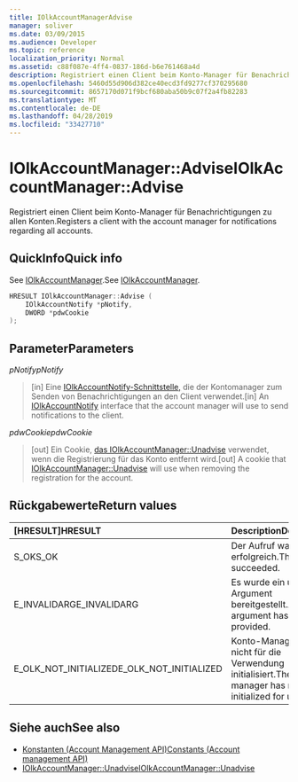 ```yaml
---
title: IOlkAccountManagerAdvise
manager: soliver
ms.date: 03/09/2015
ms.audience: Developer
ms.topic: reference
localization_priority: Normal
ms.assetid: c88f087e-4ff4-0837-186d-b6e761468a4d
description: Registriert einen Client beim Konto-Manager für Benachrichtigungen zu allen Konten.
ms.openlocfilehash: 5460d55d906d382ce40ecd3fd9277cf370295680
ms.sourcegitcommit: 8657170d071f9bcf680aba50b9c07f2a4fb82283
ms.translationtype: MT
ms.contentlocale: de-DE
ms.lasthandoff: 04/28/2019
ms.locfileid: "33427710"
---
```

# <a name="iolkaccountmanageradvise"></a><span data-ttu-id="80c17-103">IOlkAccountManager::Advise</span><span class="sxs-lookup"><span data-stu-id="80c17-103">IOlkAccountManager::Advise</span></span>

<span data-ttu-id="80c17-104">Registriert einen Client beim Konto-Manager für Benachrichtigungen zu allen Konten.</span><span class="sxs-lookup"><span data-stu-id="80c17-104">Registers a client with the account manager for notifications regarding all accounts.</span></span>
  
## <a name="quick-info"></a><span data-ttu-id="80c17-105">QuickInfo</span><span class="sxs-lookup"><span data-stu-id="80c17-105">Quick info</span></span>

<span data-ttu-id="80c17-106">See [IOlkAccountManager](iolkaccountmanager.md).</span><span class="sxs-lookup"><span data-stu-id="80c17-106">See [IOlkAccountManager](iolkaccountmanager.md).</span></span>
  
```cpp
HRESULT IOlkAccountManager::Advise (  
    IOlkAccountNotify *pNotify, 
    DWORD *pdwCookie 
);
```

## <a name="parameters"></a><span data-ttu-id="80c17-107">Parameter</span><span class="sxs-lookup"><span data-stu-id="80c17-107">Parameters</span></span>

<span data-ttu-id="80c17-108">_pNotify_</span><span class="sxs-lookup"><span data-stu-id="80c17-108">_pNotify_</span></span>
  
> <span data-ttu-id="80c17-109">[in] Eine [IOlkAccountNotify-Schnittstelle,](iolkaccountnotify.md) die der Kontomanager zum Senden von Benachrichtigungen an den Client verwendet.</span><span class="sxs-lookup"><span data-stu-id="80c17-109">[in] An [IOlkAccountNotify](iolkaccountnotify.md) interface that the account manager will use to send notifications to the client.</span></span> 
    
<span data-ttu-id="80c17-110">_pdwCookie_</span><span class="sxs-lookup"><span data-stu-id="80c17-110">_pdwCookie_</span></span>
  
> <span data-ttu-id="80c17-111">[out] Ein Cookie, [das IOlkAccountManager::Unadvise](iolkaccountmanager-unadvise.md) verwendet, wenn die Registrierung für das Konto entfernt wird.</span><span class="sxs-lookup"><span data-stu-id="80c17-111">[out] A cookie that [IOlkAccountManager::Unadvise](iolkaccountmanager-unadvise.md) will use when removing the registration for the account.</span></span> 
    
## <a name="return-values"></a><span data-ttu-id="80c17-112">Rückgabewerte</span><span class="sxs-lookup"><span data-stu-id="80c17-112">Return values</span></span>

|<span data-ttu-id="80c17-113">**[HRESULT]**</span><span class="sxs-lookup"><span data-stu-id="80c17-113">**HRESULT**</span></span>|<span data-ttu-id="80c17-114">**Description**</span><span class="sxs-lookup"><span data-stu-id="80c17-114">**Description**</span></span>|
|:-----|:-----|
|<span data-ttu-id="80c17-115">S_OK</span><span class="sxs-lookup"><span data-stu-id="80c17-115">S_OK</span></span>  <br/> |<span data-ttu-id="80c17-116">Der Aufruf war erfolgreich.</span><span class="sxs-lookup"><span data-stu-id="80c17-116">The call succeeded.</span></span>  <br/> |
|<span data-ttu-id="80c17-117">E_INVALIDARG</span><span class="sxs-lookup"><span data-stu-id="80c17-117">E_INVALIDARG</span></span>  <br/> |<span data-ttu-id="80c17-118">Es wurde ein ungültiges Argument bereitgestellt.</span><span class="sxs-lookup"><span data-stu-id="80c17-118">An invalid argument has been provided.</span></span>  <br/> |
|<span data-ttu-id="80c17-119">E_OLK_NOT_INITIALIZED</span><span class="sxs-lookup"><span data-stu-id="80c17-119">E_OLK_NOT_INITIALIZED</span></span>  <br/> |<span data-ttu-id="80c17-120">Konto-Manager wurde nicht für die Verwendung initialisiert.</span><span class="sxs-lookup"><span data-stu-id="80c17-120">The account manager has not been initialized for use.</span></span>  <br/> |
   
## <a name="see-also"></a><span data-ttu-id="80c17-121">Siehe auch</span><span class="sxs-lookup"><span data-stu-id="80c17-121">See also</span></span>

- [<span data-ttu-id="80c17-122">Konstanten (Account Management API)</span><span class="sxs-lookup"><span data-stu-id="80c17-122">Constants (Account management API)</span></span>](constants-account-management-api.md)  
- [<span data-ttu-id="80c17-123">IOlkAccountManager::Unadvise</span><span class="sxs-lookup"><span data-stu-id="80c17-123">IOlkAccountManager::Unadvise</span></span>](iolkaccountmanager-unadvise.md)

